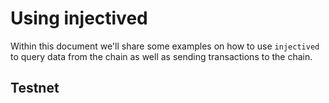 # Using injectived

Within this document we'll share some examples on how to use `injectived` to query data from the chain as well as sending transactions to the chain.&#x20;

## Testnet
